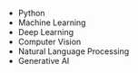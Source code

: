 * Python
* Machine Learning
* Deep Learning
* Computer Vision
* Natural Language Processing
* Generative AI

